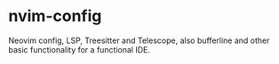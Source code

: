 # nvim-config
Neovim config, LSP, Treesitter and Telescope, also bufferline and other basic functionality for a functional IDE.
